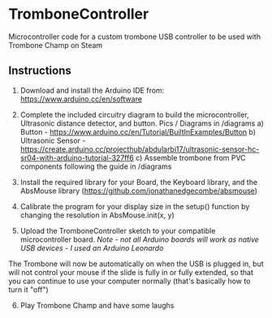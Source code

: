 # TromboneController
Microcontroller code for a custom trombone USB controller to be used with Trombone Champ on Steam

## Instructions

1) Download and install the Arduino IDE from: https://www.arduino.cc/en/software

2) Complete the included circuitry diagram to build the microcontroller, Ultrasonic distance detector, and button. Pics / Diagrams in /diagrams
  a) Button - https://www.arduino.cc/en/Tutorial/BuiltInExamples/Button
  b) Ultrasonic Sensor - https://create.arduino.cc/projecthub/abdularbi17/ultrasonic-sensor-hc-sr04-with-arduino-tutorial-327ff6
  c) Assemble trombone from PVC components following the guide in /diagrams
  
3) Install the required library for your Board, the Keyboard library, and the AbsMouse library (https://github.com/jonathanedgecombe/absmouse)
4) Calibrate the program for your display size in the setup() function by changing the resolution in AbsMouse.init(x, y)
5) Upload the TromboneController sketch to your compatible microcontroller board.
*Note - not all Arduino boards will work as native USB devices - I used an Arduino Leonardo*

The Trombone will now be automatically on when the USB is plugged in, but will not control your mouse if the slide is fully in or fully extended, so that you can continue to use your computer normally (that's basically how to turn it "off")

6) Play Trombone Champ and have some laughs

